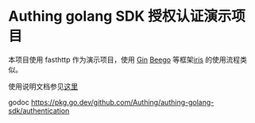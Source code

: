 # Authing golang SDK 授权认证演示项目

本项目使用 fasthttp 作为演示项目，使用 [Gin](https://gin-gonic.com/) [Beego](https://beego.vip/) 等框架[iris](https://github.com/kataras/iris) 的使用流程类似。

使用说明文档参见[这里](docs/auth.md)

godoc https://pkg.go.dev/github.com/Authing/authing-golang-sdk/authentication
